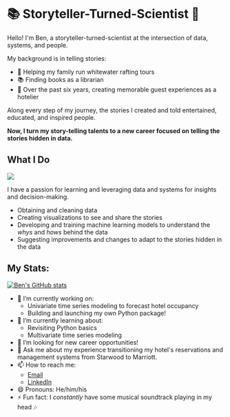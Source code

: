 # 📚 Storyteller-Turned-Scientist 🔬

Hello! I'm Ben, a storyteller-turned-scientist at the intersection of data, systems, and people.

My background is in telling stories:
* 🛶 Helping my family run whitewater rafting tours
* 📚 Finding books as a librarian
* 🛌 Over the past six years, creating memorable guest experiences as a hotelier
 
Along every step of my journey, the stories I created and told entertained, educated, and inspired people. 

**Now, I turn my story-telling talents to a new career focused on telling the stories hidden in data.**

## What I Do

![](https://img.shields.io/badge/Code-Python-informational?style=flat&logo=<LOGO_NAME>&logoColor=white&color=2bbc8a)

I have a passion for learning and leveraging data and systems for insights and decision-making.

* Obtaining and cleaning data 
* Creating visualizations to see and share the stories
* Developing and training machine learning models to understand the *whys* and *hows* behind the data
* Suggesting improvements and changes to adapt to the stories hidden in the data

## My Stats:

[![Ben's GitHub stats](https://github-readme-stats.vercel.app/api?username=BenJMcCarty&show_icons=true&theme=radical)](https://github.com/BenJMcCarty/github-readme-stats)

- 🔨 I’m currently working on:
  - Univariate time series modeling to forecast hotel occupancy
  - Building and launching my own Python package!
- 🏫 I’m currently learning about:
  - Revisiting Python basics
  - Multivariate time series modeling
- 🤔 I’m looking for new career opportunities!
- 💬 Ask me about my experience transitioning my hotel's reservations and management systems from Starwood to Marriott.
- 📫 How to reach me:
  - [Email](mailto:bmccarty505@gmail.com)
  - [LinkedIn](https://www.linkedin.com/in/bmccarty505/)
- 😄 Pronouns: He/him/his
- ⚡ Fun fact: I *constantly* have some musical soundtrack playing in my head 🎶
